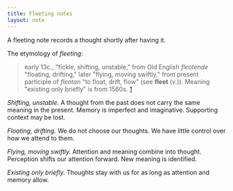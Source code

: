 ```yaml
---
title: Fleeting notes
layout: note
---
```


A fleeting note records a thought shortly after having it.

The etymology of _fleeting_:

> early 13c., "fickle, shifting, unstable," from Old English _fleotende_ "floating, drifting," later "flying, moving swiftly," from present participle of _fleotan_ "to float, drift, flow" (see **fleet** (v.)). Meaning "existing only briefly" is from 1560s. [1]

_Shifting, unstable._ A thought from the past does not carry the same meaning in the present. Memory is imperfect and imaginative. Supporting context may be lost.

_Floating, drifting._ We do not choose our thoughts. We have little control over how we attend to them.

_Flying, moving swiftly._ Attention and meaning combine into thought. Perception shifts our attention forward. New meaning is identified.

_Existing only briefly._ Thoughts stay with us for as long as attention and memory allow.

[1]: https://www.etymonline.com/word/fleeting "fleeting (adj.)"